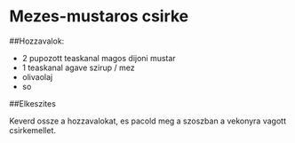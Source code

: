 # Mezes-mustaros csirke
##Hozzavalok:

- 2 pupozott teaskanal magos dijoni mustar
- 1 teaskanal agave szirup / mez
- olivaolaj
- so

##Elkeszites

Keverd ossze a hozzavalokat, es pacold meg a szoszban a vekonyra vagott csirkemellet.
